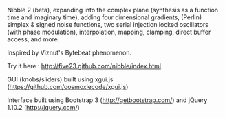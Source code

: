 Nibble 2 (beta), expanding into the complex plane (synthesis as a function time and imaginary time),
adding four dimensional gradients, (Perlin) simplex & signed noise functions, two serial injection
locked oscillators (with phase modulation), interpolation, mapping, clamping, direct buffer access, and more.

Inspired by Viznut's Bytebeat phenomenon.

Try it here : http://five23.github.com/nibble/index.html

GUI (knobs/sliders) built using xgui.js (https://github.com/oosmoxiecode/xgui.js)

Interface built using Bootstrap 3 (http://getbootstrap.com/) and jQuery 1.10.2 (http://jquery.com/)
